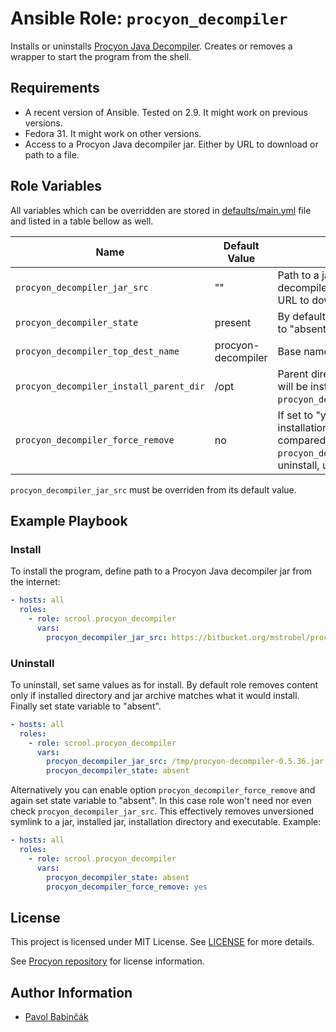 # Ansible Role: `procyon_decompiler`

Installs or uninstalls [Procyon Java
Decompiler](https://bitbucket.org/mstrobel/procyon/wiki/Java%20Decompiler).
Creates or removes a wrapper to start the program from the shell.

## Requirements

- A recent version of Ansible. Tested on 2.9. It might work on previous versions.
- Fedora 31. It might work on other versions.
- Access to a Procyon Java decompiler jar. Either by URL to download or path to
  a file.

## Role Variables

All variables which can be overridden are stored in
[defaults/main.yml](defaults/main.yml) file and listed in a table bellow as
well.

| Name                                    | Default Value      | Description  |
| --------------------------------------- | ------------------ | ------------ |
| `procyon_decompiler_jar_src`            | ""                 | Path to a jar file of procyon decompiler on a control host or URL to download from. |
| `procyon_decompiler_state`              | present            | By default installs the program. Set to "absent" to uninstall. |
| `procyon_decompiler_top_dest_name`      | procyon-decompiler | Base name of installation directory. |
| `procyon_decompiler_install_parent_dir` | /opt               | Parent directory in which program will be installed. See also `procyon_decompiler_top_dest_name`. |
| `procyon_decompiler_force_remove`       | no                 | If set to "yes", contents of installation directory is not compared against contents of `procyon_decompiler_jar_src` when uninstall, upgrade or downgrade. |

`procyon_decompiler_jar_src` must be overriden from its default value.

## Example Playbook

### Install

To install the program, define path to a Procyon Java decompiler jar from the
internet:

```yaml
- hosts: all
  roles:
    - role: scrool.procyon_decompiler
      vars:
        procyon_decompiler_jar_src: https://bitbucket.org/mstrobel/procyon/downloads/procyon-decompiler-0.5.36.jar
```

### Uninstall

To uninstall, set same values as for install. By default role removes content
only if installed directory and jar archive matches what it would install.
Finally set state variable to "absent".

```yaml
- hosts: all
  roles:
    - role: scrool.procyon_decompiler
      vars:
        procyon_decompiler_jar_src: /tmp/procyon-decompiler-0.5.36.jar
        procyon_decompiler_state: absent
```

Alternatively you can enable option `procyon_decompiler_force_remove` and again
set state variable to "absent". In this case role won't need nor even check
`procyon_decompiler_jar_src`. This effectively removes unversioned symlink to a
jar, installed jar, installation directory and executable. Example:

```yaml
- hosts: all
  roles:
    - role: scrool.procyon_decompiler
      vars:
        procyon_decompiler_state: absent
        procyon_decompiler_force_remove: yes
```

## License

This project is licensed under MIT License. See [LICENSE](LICENSE) for more
details.

See [Procyon repository](https://bitbucket.org/mstrobel/procyon/src/default/)
for license information.

## Author Information

- [Pavol Babinčák](https://github.com/scrool)
